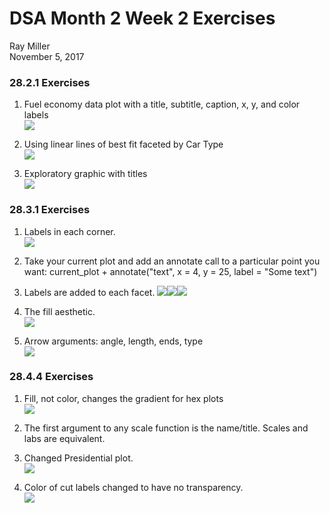 # DSA Month 2 Week 2 Exercises
Ray Miller  
November 5, 2017  



### 28.2.1 Exercises
1. Fuel economy data plot with a title, subtitle, caption, x, y, and color labels  
![](m2w2_work_files/figure-html/unnamed-chunk-1-1.png)<!-- -->



2. Using linear lines of best fit faceted by Car Type  
![](m2w2_work_files/figure-html/unnamed-chunk-2-1.png)<!-- -->



3. Exploratory graphic with titles  
![](m2w2_work_files/figure-html/unnamed-chunk-3-1.png)<!-- -->


### 28.3.1 Exercises  
1. Labels in each corner.  
![](m2w2_work_files/figure-html/unnamed-chunk-4-1.png)<!-- -->



2. Take your current plot and add an annotate call to a particular point you want: current_plot + annotate("text", x = 4, y = 25, label = "Some text")   



3. Labels are added to each facet. 
![](m2w2_work_files/figure-html/unnamed-chunk-5-1.png)<!-- -->![](m2w2_work_files/figure-html/unnamed-chunk-5-2.png)<!-- -->![](m2w2_work_files/figure-html/unnamed-chunk-5-3.png)<!-- -->


4. The fill aesthetic.  
![](m2w2_work_files/figure-html/unnamed-chunk-6-1.png)<!-- -->


5. Arrow arguments: angle, length, ends, type  
![](m2w2_work_files/figure-html/unnamed-chunk-7-1.png)<!-- -->


### 28.4.4 Exercises  
1. Fill, not color, changes the gradient for hex plots  
![](m2w2_work_files/figure-html/unnamed-chunk-8-1.png)<!-- -->


2. The first argument to any scale function is the name/title. Scales and labs are equivalent.  


3. Changed Presidential plot.   
![](m2w2_work_files/figure-html/unnamed-chunk-9-1.png)<!-- -->

4. Color of cut labels changed to have no transparency.   
![](m2w2_work_files/figure-html/unnamed-chunk-10-1.png)<!-- -->
